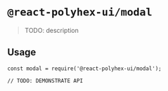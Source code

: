 # `@react-polyhex-ui/modal`

> TODO: description

## Usage

```
const modal = require('@react-polyhex-ui/modal');

// TODO: DEMONSTRATE API
```
